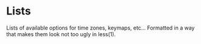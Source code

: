 Lists
=====

Lists of available options for time zones, keymaps, etc... Formatted in a way that makes them
look not too ugly in less(1).
